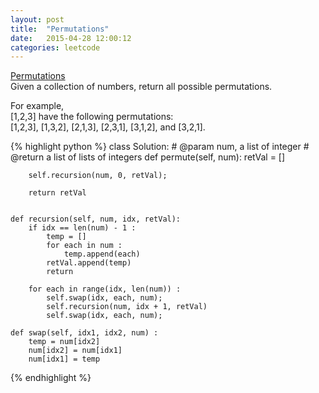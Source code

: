 ```yaml
---
layout: post
title:  "Permutations"
date:   2015-04-28 12:00:12
categories: leetcode
---
```

[Permutations](https://leetcode.com/problems/permutations/)  
Given a collection of numbers, return all possible permutations.  
  
For example,  
[1,2,3] have the following permutations:  
[1,2,3], [1,3,2], [2,1,3], [2,3,1], [3,1,2], and [3,2,1].  

{% highlight python %}
class Solution:
    # @param num, a list of integer
    # @return a list of lists of integers
    def permute(self, num):
        retVal = []
        
        self.recursion(num, 0, retVal);
            
        return retVal
        
        
    def recursion(self, num, idx, retVal):
        if idx == len(num) - 1 :
            temp = []
            for each in num :
                temp.append(each)
            retVal.append(temp)
            return
        
        for each in range(idx, len(num)) :
            self.swap(idx, each, num);
            self.recursion(num, idx + 1, retVal)
            self.swap(idx, each, num);
            
    def swap(self, idx1, idx2, num) :
        temp = num[idx2]
        num[idx2] = num[idx1]
        num[idx1] = temp
{% endhighlight %}